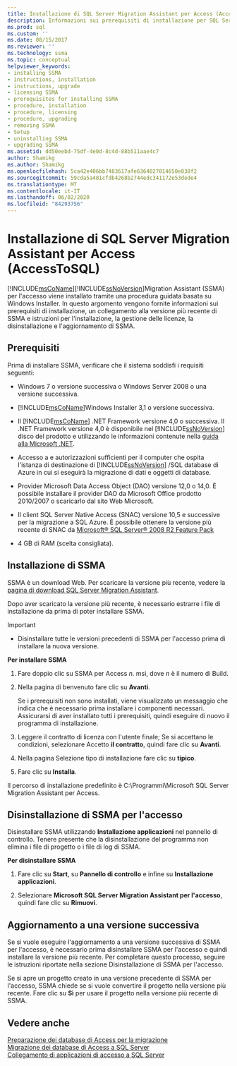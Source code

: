 ```yaml
---
title: Installazione di SQL Server Migration Assistant per Access (AccessToSQL) | Microsoft Docs
description: Informazioni sui prerequisiti di installazione per SQL Server Migration Assistant (SSMA) per l'accesso e su come installare, concedere in licenza, aggiornare e disinstallare.
ms.prod: sql
ms.custom: ''
ms.date: 08/15/2017
ms.reviewer: ''
ms.technology: ssma
ms.topic: conceptual
helpviewer_keywords:
- installing SSMA
- instructions, installation
- instructions, upgrade
- licensing SSMA
- prerequisites for installing SSMA
- procedure, installation
- procedure, licensing
- procedure, upgrading
- removing SSMA
- Setup
- uninstalling SSMA
- upgrading SSMA
ms.assetid: dd50eebd-75df-4e0d-8c4d-88b511aae4c7
author: Shamikg
ms.author: Shamikg
ms.openlocfilehash: 5ca42e406bb7483617afe6364027014650e838f2
ms.sourcegitcommit: 59cda5a481cfdb4268b2744edc341172e53dede4
ms.translationtype: MT
ms.contentlocale: it-IT
ms.lasthandoff: 06/02/2020
ms.locfileid: "84293756"
---
```

# <a name="installing-sql-server-migration-assistant-for-access-accesstosql"></a>Installazione di SQL Server Migration Assistant per Access (AccessToSQL)
[!INCLUDE[msCoName](../../includes/msconame_md.md)][!INCLUDE[ssNoVersion](../../includes/ssnoversion-md.md)]Migration Assistant (SSMA) per l'accesso viene installato tramite una procedura guidata basata su Windows Installer. In questo argomento vengono fornite informazioni sui prerequisiti di installazione, un collegamento alla versione più recente di SSMA e istruzioni per l'installazione, la gestione delle licenze, la disinstallazione e l'aggiornamento di SSMA.  
  
## <a name="prerequisites"></a>Prerequisiti  
Prima di installare SSMA, verificare che il sistema soddisfi i requisiti seguenti:  
  
-   Windows 7 o versione successiva o Windows Server 2008 o una versione successiva.  
  
-   [!INCLUDE[msCoName](../../includes/msconame_md.md)]Windows Installer 3,1 o versione successiva.  
  
-   Il [!INCLUDE[msCoName](../../includes/msconame_md.md)] .NET Framework versione 4,0 o successiva. Il .NET Framework versione 4,0 è disponibile nel [!INCLUDE[ssNoVersion](../../includes/ssnoversion-md.md)] disco del prodotto e utilizzando le informazioni contenute nella [guida alla Microsoft .NET](https://docs.microsoft.com/dotnet/framework/).
  
-   Accesso a e autorizzazioni sufficienti per il computer che ospita l'istanza di destinazione di [!INCLUDE[ssNoVersion](../../includes/ssnoversion-md.md)] /SQL database di Azure in cui si eseguirà la migrazione di dati e oggetti di database.  
  
-   Provider Microsoft Data Access Object (DAO) versione 12,0 o 14,0. È possibile installare il provider DAO da Microsoft Office prodotto 2010/2007 o scaricarlo dal sito Web Microsoft.  
  
-   Il client SQL Server Native Access (SNAC) versione 10,5 e successive per la migrazione a SQL Azure. È possibile ottenere la versione più recente di SNAC da [Microsoft® SQL Server® 2008 R2 Feature Pack](https://www.microsoft.com/download/details.aspx?id=44272)  
  
-   4 GB di RAM (scelta consigliata).  
  
## <a name="installing-ssma"></a>Installazione di SSMA  
SSMA è un download Web. Per scaricare la versione più recente, vedere la [pagina di download SQL Server Migration Assistant](https://aka.ms/ssmaforaccess).  
  
Dopo aver scaricato la versione più recente, è necessario estrarre i file di installazione da prima di poter installare SSMA.

> [!IMPORTANT]  
> -   Disinstallare tutte le versioni precedenti di SSMA per l'accesso prima di installare la nuova versione.  
  
**Per installare SSMA**  
  
1.  Fare doppio clic su SSMA per Access *n*. msi, dove *n* è il numero di Build.  
  
2.  Nella pagina di benvenuto fare clic su **Avanti**.  
  
    Se i prerequisiti non sono installati, viene visualizzato un messaggio che indica che è necessario prima installare i componenti necessari. Assicurarsi di aver installato tutti i prerequisiti, quindi eseguire di nuovo il programma di installazione.  
  
3.  Leggere il contratto di licenza con l'utente finale; Se si accettano le condizioni, selezionare Accetto **il contratto**, quindi fare clic su **Avanti**.  
  
4.  Nella pagina Selezione tipo di installazione fare clic su **tipico**.  
  
5.  Fare clic su **Installa**.  
  
Il percorso di installazione predefinito è C:\Programmi\Microsoft SQL Server Migration Assistant per Access.  
  
## <a name="uninstalling-ssma-for-access"></a>Disinstallazione di SSMA per l'accesso  
Disinstallare SSMA utilizzando **Installazione applicazioni** nel pannello di controllo. Tenere presente che la disinstallazione del programma non elimina i file di progetto o i file di log di SSMA.  
  
**Per disinstallare SSMA**  
  
1.  Fare clic su **Start**, su **Pannello di controllo** e infine su **Installazione applicazioni**.  
  
2.  Selezionare **Microsoft SQL Server Migration Assistant per l'accesso**, quindi fare clic su **Rimuovi**.  
  
## <a name="upgrading-to-a-later-version"></a>Aggiornamento a una versione successiva  
Se si vuole eseguire l'aggiornamento a una versione successiva di SSMA per l'accesso, è necessario prima disinstallare SSMA per l'accesso e quindi installare la versione più recente. Per completare questo processo, seguire le istruzioni riportate nella sezione Disinstallazione di SSMA per l'accesso.  
  
Se si apre un progetto creato in una versione precedente di SSMA per l'accesso, SSMA chiede se si vuole convertire il progetto nella versione più recente. Fare clic su **Sì** per usare il progetto nella versione più recente di SSMA.  
  
## <a name="see-also"></a>Vedere anche  
[Preparazione dei database di Access per la migrazione](preparing-access-databases-for-migration-accesstosql.md)  
[Migrazione dei database di Access a SQL Server](migrating-access-databases-to-sql-server-azure-sql-db-accesstosql.md)  
[Collegamento di applicazioni di accesso a SQL Server](linking-access-applications-to-sql-server-azure-sql-db-accesstosql.md)  
  

